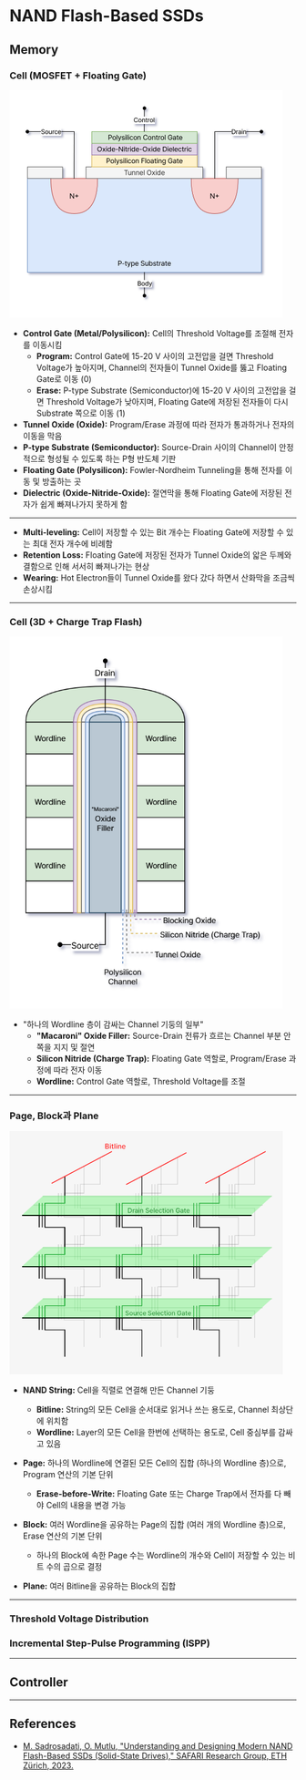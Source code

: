 # NAND Flash-Based SSDs

## Memory

### Cell (MOSFET + Floating Gate)

<img src="static/notes/floating_gate.png" alt="MOSFET + Floating Gate" width="480" height="auto">

- **Control Gate (Metal/Polysilicon):** Cell의 Threshold Voltage를 조절해 전자를 이동시킴
    - **Program:** Control Gate에 $\text{15-20 V}$ 사이의 고전압을 걸면 Threshold Voltage가 높아지며, Channel의 전자들이 Tunnel Oxide를 뚫고 Floating Gate로 이동 ($0$)
    - **Erase:** P-type Substrate (Semiconductor)에 $\text{15-20 V}$ 사이의 고전압을 걸면 Threshold Voltage가 낮아지며, Floating Gate에 저장된 전자들이 다시 Substrate 쪽으로 이동 ($1$)
- **Tunnel Oxide (Oxide):** Program/Erase 과정에 따라 전자가 통과하거나 전자의 이동을 막음
- **P-type Substrate (Semiconductor):** Source-Drain 사이의 Channel이 안정적으로 형성될 수 있도록 하는 P형 반도체 기판
- **Floating Gate (Polysilicon):** Fowler-Nordheim Tunneling을 통해 전자를 이동 및 방출하는 곳
- **Dielectric (Oxide-Nitride-Oxide):** 절연막을 통해 Floating Gate에 저장된 전자가 쉽게 빠져나가지 못하게 함

---

- **Multi-leveling:** Cell이 저장할 수 있는 Bit 개수는 Floating Gate에 저장할 수 있는 최대 전자 개수에 비례함
- **Retention Loss:** Floating Gate에 저장된 전자가 Tunnel Oxide의 앏은 두께와 결함으로 인해 서서히 빠져나가는 현상
- **Wearing:** Hot Electron들이 Tunnel Oxide를 왔다 갔다 하면서 산화막을 조금씩 손상시킴

---

### Cell (3D + Charge Trap Flash)

<img src="static/notes/3d_ctf.png" alt="3D + Charge Trap Flash" width="480" height="auto">

- "하나의 Wordline 층이 감싸는 Channel 기둥의 일부"
  - **"Macaroni" Oxide Filler:** Source-Drain 전류가 흐르는 Channel 부분 안쪽을 지지 및 절연
  - **Silicon Nitride (Charge Trap):** Floating Gate 역할로, Program/Erase 과정에 따라 전자 이동
  - **Wordline:** Control Gate 역할로, Threshold Voltage를 조절

---

### Page, Block과 Plane

<img src="static/notes/block_structure.png" alt="Block Structure" width="480" height="auto">

- **NAND String:** Cell을 직렬로 연결해 만든 Channel 기둥
    - **Bitline:** String의 모든 Cell을 순서대로 읽거나 쓰는 용도로, Channel 최상단에 위치함
    - **Wordline:** Layer의 모든 Cell을 한번에 선택하는 용도로, Cell 중심부를 감싸고 있음

- **Page:** 하나의 Wordline에 연결된 모든 Cell의 집합 (하나의 Wordline 층)으로, Program 연산의 기본 단위
    - **Erase-before-Write:** Floating Gate 또는 Charge Trap에서 전자를 다 빼야 Cell의 내용을 변경 가능

- **Block:** 여러 Wordline을 공유하는 Page의 집합 (여러 개의 Wordline 층)으로, Erase 연산의 기본 단위
  - 하나의 Block에 속한 Page 수는 Wordline의 개수와 Cell이 저장할 수 있는 비트 수의 곱으로 결정

- **Plane:** 여러 Bitline을 공유하는 Block의 집합

---

### Threshold Voltage Distribution

### Incremental Step-Pulse Programming (ISPP)

---

## Controller

---

## References

- [M. Sadrosadati, O. Mutlu, "Understanding and Designing Modern NAND Flash-Based SSDs (Solid-State Drives)," SAFARI Research Group, ETH Zürich, 2023.](https://safari.ethz.ch/projects_and_seminars/spring2023/doku.php?id=modern_ssds)
